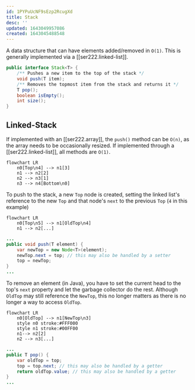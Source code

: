 ```yaml
---
id: 1PYPuUcNF9sEzp2RcugXd
title: Stack
desc: ''
updated: 1643049957086
created: 1643045488548
---
```


A data structure that can have elements added/removed in `O(1)`. This is generally implemented via a [[ser222.linked-list]].

```Java
public interface Stack<T> {
    /** Pushes a new item to the top of the stack */
    void push(T item);
    /** Removes the topmost item from the stack and returns it */
    T pop();
    boolean isEmpty();
    int size();
}
```
## Linked-Stack
If implemented with an [[ser222.array]], the `push()` method can be `O(n)`, as the array needs to be occasionally resized. If implemented through a [[ser222.linked-list]], all methods are `O(1)`.
```mermaid
flowchart LR
    n0[Top\n4] --> n1[3]
    n1 --> n2[2]
    n2 --> n3[1]
    n3 --> n4[Bottom\n0]
```
To push to the stack, a new `Top` node is created, setting the linked list's reference to the new `Top` and that node's `next` to the previous `Top` (`4` in this example)
```mermaid
flowchart LR
    n0[Top\n5] --> n1[OldTop\n4]
    n1 --> n2[...]
```
```Java
...
public void push(T element) {
    var newTop = new Node<T>(element);
    newTop.next = top; // this may also be handled by a setter
    top = newTop;
}
...
```
To remove an element (in Java), you have to set the current head to the top's `next` property and let the garbage collector do the rest. Although `OldTop` may still reference the `NewTop`, this no longer matters as there is no longer a way to access `OldTop`.
```mermaid
flowchart LR
    n0[OldTop] --> n1[NewTop\n3] 
    style n0 stroke:#FFF000
    style n1 stroke:#00FF00
    n1--> n2[2]
    n2 --> n3[...]
```
```Java
...
public T pop() {
    var oldTop = top;
    top = top.next; // this may also be handled by a getter
    return oldTop.value; // this may also be handled by a getter
}
...
```